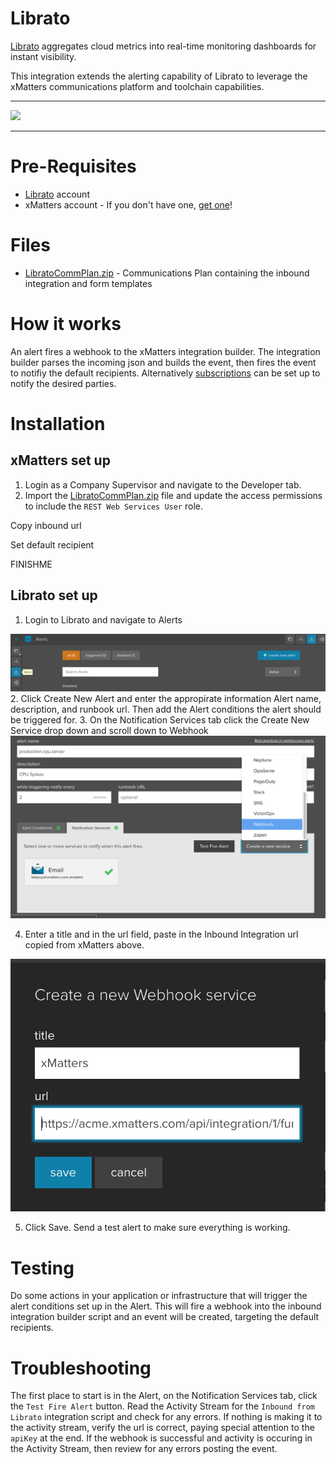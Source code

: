 # Librato
[Librato](http://www.solarwinds.com/librato) aggregates cloud metrics into real-time monitoring dashboards for instant visibility. 

This integration extends the alerting capability of Librato to leverage the xMatters communications platform and toolchain capabilities. 

---------

<kbd>
  <img src="https://github.com/xmatters/xMatters-Labs/raw/master/media/disclaimer.png">
</kbd>

---------


# Pre-Requisites
* [Librato](http://www.solarwinds.com/librato) account
* xMatters account - If you don't have one, [get one](https://www.xmatters.com)!

# Files
* [LibratoCommPlan.zip](LibratoCommPlan.zip) - Communications Plan containing the inbound integration and form templates

# How it works
An alert fires a webhook to the xMatters integration builder. The integration builder parses the incoming json and builds the event, then fires the event to notifiy the default recipients. Alternatively [subscriptions](http://help.xmatters.com/OnDemand/userguide/receivingalerts/subscriptions/howtousesubscriptions.htm) can be set up to notify the desired parties. 

# Installation


## xMatters set up
1. Login as a Company Supervisor and navigate to the Developer tab. 
2. Import the [LibratoCommPlan.zip](LibratoCommPlan.zip) file and update the access permissions to include the `REST Web Services User` role. 

Copy inbound url

Set default recipient

FINISHME

## Librato set up
1. Login to Librato and navigate to Alerts

<kbd>
	<img src="media/LibratoAlerts.png">
</kbd>
2. Click Create New Alert and enter the appropirate information Alert name, description, and runbook url. Then add the Alert conditions the alert should be triggered for. 
3. On the Notification Services tab click the Create New Service drop down and scroll down to Webhook

<kbd>
	<img src="media/LibratoCreateService.png">
</kbd>

4. Enter a title and in the url field, paste in the Inbound Integration url copied from xMatters above. 

<kbd>
	<img src="media/LibratoWebhook.png">
</kbd>

5. Click Save. Send a test alert to make sure everything is working.

# Testing
Do some actions in your application or infrastructure that will trigger the alert conditions set up in the Alert. This will fire a webhook into the inbound integration builder script and an event will be created, targeting the default recipients. 

# Troubleshooting
The first place to start is in the Alert, on the Notification Services tab, click the `Test Fire Alert` button. Read the Activity Stream for the `Inbound from Librato` integration script and check for any errors. If nothing is making it to the activity stream, verify the url is correct, paying special attention to the `apiKey` at the end. If the webhook is successful and activity is occuring in the Activity Stream, then review for any errors posting the event. 

